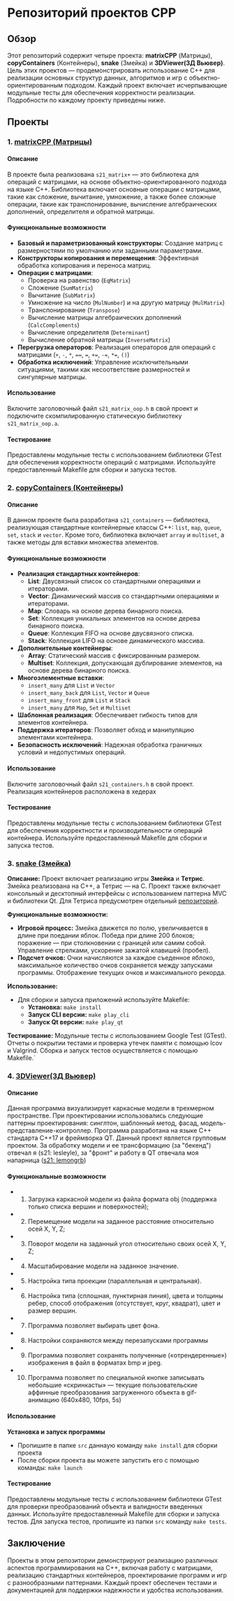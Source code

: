 # Репозиторий проектов CPP

## Обзор

Этот репозиторий содержит четыре проекта: **matrixCPP** (Матрицы), **copyContainers** (Контейнеры), **snake** (Змейка) и **3DViewer(3Д Вьювер)**. Цель этих проектов — продемонстрировать использование C++ для реализации основных структур данных, алгоритмов и игр с объектно-ориентированным подходом. Каждый проект включает исчерпывающие модульные тесты для обеспечения корректности реализации. Подробности по каждому проекту приведены ниже.

## Проекты

### 1. [matrixCPP (Матрицы)](https://github.com/IvanVito/CPP/tree/main/matrixCPP)

#### Описание

В проекте была реализована `s21_matrix+` — это библиотека для операций с матрицами, на основе объектно-ориентированного подхода на языке C++. Библиотека включает основные операции с матрицами, такие как сложение, вычитание, умножение, а также более сложные операции, такие как транспонирование, вычисление алгебраических дополнений, определителя и обратной матрицы.

#### Функциональные возможности

- **Базовый и параметризованный конструкторы**: Создание матриц с размерностями по умолчанию или заданными параметрами.
- **Конструкторы копирования и перемещения**: Эффективная обработка копирования и переноса матриц.
- **Операции с матрицами**: 
  - Проверка на равенство (`EqMatrix`)
  - Сложение (`SumMatrix`)
  - Вычитание (`SubMatrix`)
  - Умножение на число (`MulNumber`) и на другую матрицу (`MulMatrix`)
  - Транспонирование (`Transpose`)
  - Вычисление матрицы алгебраических дополнений (`CalcComplements`)
  - Вычисление определителя (`Determinant`)
  - Вычисление обратной матрицы (`InverseMatrix`)
- **Перегрузка операторов**: Реализация операторов для операций с матрицами (`+`, `-`, `*`, `==`, `=`, `+=`, `-=`, `*=`, `()`)
- **Обработка исключений**: Управление исключительными ситуациями, такими как несоответствие размерностей и сингулярные матрицы.

#### Использование

Включите заголовочный файл `s21_matrix_oop.h` в свой проект и подключите скомпилированную статическую библиотеку `s21_matrix_oop.a`.

#### Тестирование

Предоставлены модульные тесты с использованием библиотеки GTest для обеспечения корректности операций с матрицами. Используйте предоставленный Makefile для сборки и запуска тестов.

### 2. [copyContainers (Контейнеры)](https://github.com/IvanVito/CPP/tree/main/copyContainers)

#### Описание

В данном проекте была разработана `s21_containers` —  библиотека, реализующая стандартные контейнерные классы C++: `list`, `map`, `queue`, `set`, `stack` и `vector`. Кроме того, библиотека включает `array` и `multiset`, а также методы для вставки множества элементов.

#### Функциональные возможности

- **Реализация стандартных контейнеров**:
  - **List**: Двусвязный список со стандартными операциями и итераторами.
  - **Vector**: Динамический массив со стандартными операциями и итераторами.
  - **Map**: Словарь на основе дерева бинарного поиска.
  - **Set**: Коллекция уникальных элементов на основе дерева бинарного поиска.
  - **Queue**: Коллекция FIFO на основе двусвязного списка.
  - **Stack**: Коллекция LIFO на основе динамического массива.
- **Дополнительные контейнеры**:
  - **Array**: Статический массив с фиксированным размером.
  - **Multiset**: Коллекция, допускающая дублирование элементов, на основе дерева бинарного поиска.
- **Многоэлементные вставки**:
  - `insert_many` для `List` и `Vector`
  - `insert_many_back` для `List`, `Vector` и `Queue`
  - `insert_many_front` для `List` и `Stack`
  - `insert_many` для `Map`, `Set` и `Multiset`
- **Шаблонная реализация**: Обеспечивает гибкость типов для элементов контейнера.
- **Поддержка итераторов**: Позволяет обход и манипуляцию элементами контейнера.
- **Безопасность исключений**: Надежная обработка граничных условий и недопустимых операций.

#### Использование

Включите заголовочный файл `s21_containers.h` в свой проект. Реализация контейнеров расположена в хедерах

#### Тестирование

Предоставлены модульные тесты с использованием библиотеки GTest для обеспечения корректности и производительности операций контейнера. Используйте предоставленный Makefile для сборки и запуска тестов.

### 3. [snake (Змейка)](https://github.com/IvanVito/CPP/tree/main/snake)

**Описание:**
Проект включает реализацию игры **Змейка** и **Тетрис**. Змейка реализована на C++, а Тетрис — на C. Проект также включает консольный и десктопный интерфейсы с использованием паттерна MVC и библиотеки Qt. Для Тетриса предусмотрен отдельный [репозиторий](https://github.com/IvanVito/C/tree/main/tetris).

**Функциональные возможности:**
- **Игровой процесс:** Змейка движется по полю, увеличивается в длине при поедании яблок. Победа при длине 200 блоков; поражение — при столкновении с границей или самим собой. Управление стрелками, ускорение зажатой клавишей (пробел).
- **Подсчет очков:** Очки начисляются за каждое съеденное яблоко, максимальное количество очков сохраняется между запусками программы. Отображение текущих очков и максимального рекорда.

**Использование:**
- Для сборки и запуска приложений используйте Makefile:
  - **Установка:** `make install`
  - **Запуск CLI версии:** `make play_cli`
  - **Запуск Qt версии:** `make play_qt`

**Тестирование:**
Модульные тесты с использованием Google Test (GTest). Отчеты о покрытии тестами и проверка утечек памяти с помощью lcov и Valgrind. Сборка и запуск тестов осуществляется с помощью Makefile.`

### 4. [3DViewer(3Д Вьювер)](https://github.com/IvanVito/CPP/tree/main/3DViewer)

#### Описание

Данная программа визуализирует каркасные модели в трехмерном пространстве. При проектировании использовались следующие паттерны проектирования: синглтон, шаблонный метод, фасад, модель-представление-контроллер. Программа разработана на языке C++ стандарта C++17 и фреймворка QT. Данный проект является групповым проектом. За обработку модели и ее трансформацию (за "бекенд") отвечал я (s21: lesleyle), за "фронт" и работу в QT отвечала моя напарница ([s21: lemongrb](https://github.com/Shyrasya))

#### Функциональные возможности

- 1. Загрузка каркасной модели из файла формата obj (поддержка только списка вершин и поверхностей);
- 2. Перемещение модели на заданное расстояние относительно осей X, Y, Z;
- 3. Поворот модели на заданный угол относительно своих осей X, Y, Z;
- 4. Масштабирование модели на заданное значение.
- 5. Настройка типа проекции (параллельная и центральная).
- 6. Настройка типа (сплошная, пунктирная линия), цвета и толщины ребер, способ отображения (отсутствует, круг, квадрат), цвет и размер вершин.
- 7. Программа позволяет выбирать цвет фона.
- 8. Настройки сохраняются между перезапусками программы
- 9. Программа позволяет сохранять полученные («отрендеренные») изображения в файл в форматах bmp и jpeg.
- 10. Программа позволяет по специальной кнопке записывать небольшие «скринкасты» — текущие пользовательские аффинные преобразования загруженного объекта в gif-анимацию (640x480, 10fps, 5s)

#### Использование

**Установка и запуск программы**
- Пропишите в папке `src` даннаую команду `make install` для сборки проекта
- После сборки проекта вы можете запустить его с помощью команды: `make launch`

#### Тестирование

Предоставлены модульные тесты с использованием библиотеки GTest для проверки преобразований объекта и валидности введенных данных. Используйте предоставленный Makefile для сборки и запуска тестов. Для запуска тестов, пропишите из папки `src` команду `make tests`.

## Заключение

Проекты в этом репозитории демонстрируют реализацию различных аспектов программирования на C++, включая работу с матрицами, реализацию стандартных контейнеров, проектирование программ и игр с разнообразными паттернами. Каждый проект обеспечен тестами и документацией для поддержки надежности и удобства использования.
